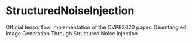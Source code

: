 # StructuredNoiseInjection
Official tensorflow implementation of the CVPR2020 paper: Disentangled Image Generation Through Structured Noise Injection
